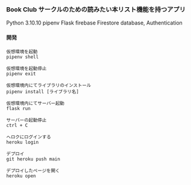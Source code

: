  ### Book Club サークルのための読みたい本リスト機能を持つアプリ
  
  Python 3.10.10
  pipenv 
  Flask 
  firebase Firestore database, Authentication
  
  #### 開発
  ```
  仮想環境を起動
  pipenv shell
  
  仮想環境を起動停止
  pipenv exit 
  
  仮想環境内にてライブラリのインストール
  pipenv install [ライブラリ名]
  
  仮想環境内にてサーバー起動
  flask run 
  
  サーバーの起動停止
  ctrl + C 
  
  ヘロクにログインする
  heroku login
  
  デプロイ
  git heroku push main 
  
  デプロイしたページを開く
  heroku open
  ```
  
